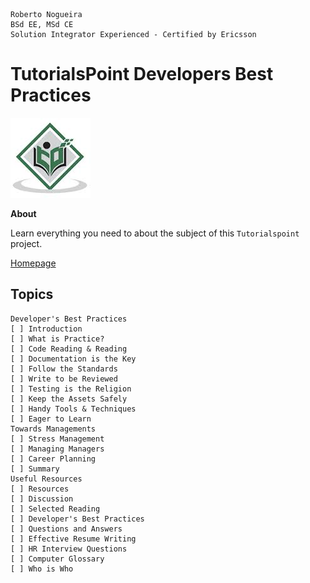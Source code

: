```
Roberto Nogueira  
BSd EE, MSd CE
Solution Integrator Experienced - Certified by Ericsson
```
# TutorialsPoint Developers Best Practices

![tutorialspoint image](images/tutorialspoint.png)

**About**

Learn everything you need to about the subject of this `Tutorialspoint` project.

[Homepage](https://www.tutorialspoint.com/developers_best_practices/index.htm)

## Topics
```
Developer's Best Practices
[ ] Introduction
[ ] What is Practice?
[ ] Code Reading & Reading
[ ] Documentation is the Key
[ ] Follow the Standards
[ ] Write to be Reviewed
[ ] Testing is the Religion
[ ] Keep the Assets Safely
[ ] Handy Tools & Techniques
[ ] Eager to Learn
Towards Managements
[ ] Stress Management
[ ] Managing Managers
[ ] Career Planning
[ ] Summary
Useful Resources
[ ] Resources
[ ] Discussion
[ ] Selected Reading
[ ] Developer's Best Practices
[ ] Questions and Answers
[ ] Effective Resume Writing
[ ] HR Interview Questions
[ ] Computer Glossary
[ ] Who is Who
```
